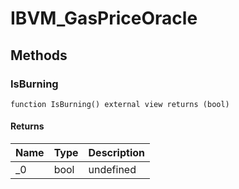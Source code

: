 # IBVM_GasPriceOracle









## Methods

### IsBurning

```solidity
function IsBurning() external view returns (bool)
```






#### Returns

| Name | Type | Description |
|---|---|---|
| _0 | bool | undefined




